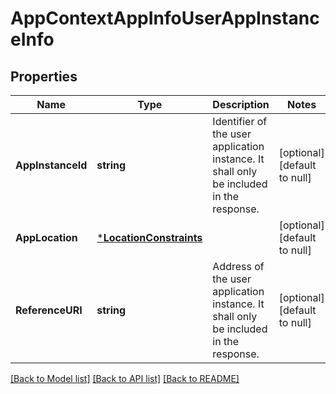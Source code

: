 # AppContextAppInfoUserAppInstanceInfo

## Properties
Name | Type | Description | Notes
------------ | ------------- | ------------- | -------------
**AppInstanceId** | **string** | Identifier of the user application instance. It shall only be included in the response. | [optional] [default to null]
**AppLocation** | [***LocationConstraints**](LocationConstraints.md) |  | [optional] [default to null]
**ReferenceURI** | **string** | Address of the user application instance. It shall only be included in the response. | [optional] [default to null]

[[Back to Model list]](../README.md#documentation-for-models) [[Back to API list]](../README.md#documentation-for-api-endpoints) [[Back to README]](../README.md)


